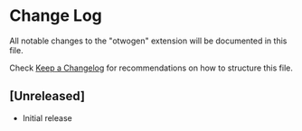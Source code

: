 # Change Log

All notable changes to the "otwogen" extension will be documented in this file.

Check [Keep a Changelog](http://keepachangelog.com/) for recommendations on how to structure this file.

## [Unreleased]

- Initial release